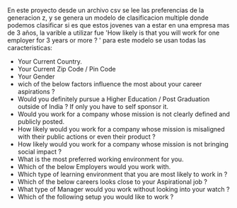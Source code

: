 En este proyecto desde un archivo csv se lee las preferencias de la generacion z,
y se genera un modelo de clasificacion multiple donde podemos clasificar si es que estos 
jovenes van a estar en una empresa mas de 3 años, la varible a utilizar fue 'How likely is that you will work for one employer for 3 years or more ? ' para este modelo se usan todas las 
caracteristicas:
 *   Your Current Country.                                                                                                    
 *  Your Current Zip Code / Pin Code
 *    Your Gender                                                                                           
 *   wich of the below factors influence the most about your career aspirations ?                                            
 *   Would you definitely pursue a Higher Education / Post Graduation outside of India ? If only you have to self sponsor it.                                        
 *  Would you work for a company whose mission is not clearly defined and publicly posted.                                    
 *  How likely would you work for a company whose mission is misaligned with their public actions or even their product ?     
 *   How likely would you work for a company whose mission is not bringing social impact ?                                     
 *   What is the most preferred working environment for you.                                                                  
 *  Which of the below Employers would you work with.                                                                         
 *  Which type of learning environment that you are most likely to work in ?                                                  
 *  Which of the below careers looks close to your Aspirational job ?                                                         
 *  What type of Manager would you work without looking into your watch ?                                                     
 *  Which of the following setup you would like to work ?  
